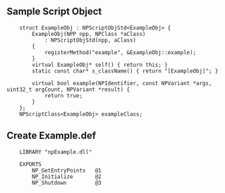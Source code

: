 
## Sample Script Object

        struct ExampleObj : NPScriptObjStd<ExampleObj> {
            ExampleObj(NPP npp, NPClass *aClass)
                : NPScriptObjStd(npp, aClass)
            {
                registerMethod("example", &ExampleObj::example);
            }
            virtual ExampleObj* self() { return this; }
            static const char* s_className() { return "[ExampleObj]"; }

            virtual bool example(NPIdentifier, const NPVariant *args, uint32_t argCount, NPVariant *result) {
                return true;
            }
        };
        NPScriptClass<ExampleObj> exampleClass;


## Create Example.def

        LIBRARY "npExample.dll"

        EXPORTS
            NP_GetEntryPoints   @1
            NP_Initialize       @2
            NP_Shutdown         @3
        
